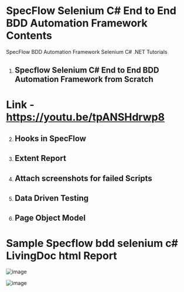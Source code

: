 # SpecFlow Selenium C# End to End BDD Automation Framework Contents
SpecFlow BDD Automation Framework Selenium C# .NET Tutorials

1. ## Specflow Selenium C# End to End BDD Automation Framework from Scratch
# Link - https://youtu.be/tpANSHdrwp8

2. ## Hooks in SpecFlow
3. ## Extent Report
4. ## Attach screenshots for failed Scripts
5. ## Data Driven Testing 
6. ## Page Object Model

# Sample Specflow bdd selenium c# LivingDoc html Report
![image](https://user-images.githubusercontent.com/22426896/213457170-e4ade55d-0c57-48df-b4c5-fc47ccd88b4f.png)

![image](https://user-images.githubusercontent.com/22426896/213457469-18a3be25-5e7b-467c-b629-5a766b8aeb92.png)

